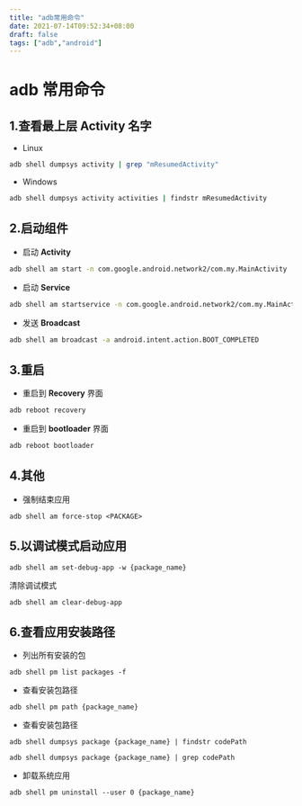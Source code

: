 ```yaml
---
title: "adb常用命令"
date: 2021-07-14T09:52:34+08:00
draft: false
tags: ["adb","android"]
---
```

# adb 常用命令

## 1.查看最上层 **Activity** 名字  

+ Linux  

```bash
adb shell dumpsys activity | grep "mResumedActivity"
```

+ Windows  

```bash
adb shell dumpsys activity activities | findstr mResumedActivity
```

## 2.启动组件

+ 启动 **Activity**  

```bash
adb shell am start -n com.google.android.network2/com.my.MainActivity
```

+ 启动 **Service**

```bash
adb shell am startservice -n com.google.android.network2/com.my.MainActivity
```

+ 发送 **Broadcast**

```bash
adb shell am broadcast -a android.intent.action.BOOT_COMPLETED
```

## 3.重启

+ 重启到 **Recovery** 界面  

```bash
adb reboot recovery
```

+ 重启到 **bootloader** 界面

```bash
adb reboot bootloader
```

## 4.其他

+ 强制结束应用

```
adb shell am force-stop <PACKAGE>
```

## 5.以调试模式启动应用

```
adb shell am set-debug-app -w {package_name}
```

清除调试模式
```
adb shell am clear-debug-app
```

## 6.查看应用安装路径

+ 列出所有安装的包

```
adb shell pm list packages -f
```

+ 查看安装包路径
```
adb shell pm path {package_name}
```
+ 查看安装包路径
```
adb shell dumpsys package {package_name} | findstr codePath

adb shell dumpsys package {package_name} | grep codePath
```
+ 卸载系统应用
```
adb shell pm uninstall --user 0 {package_name}
```
